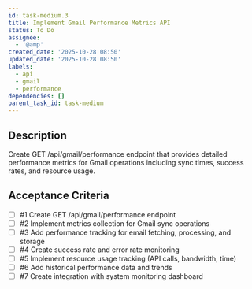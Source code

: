 ```yaml
---
id: task-medium.3
title: Implement Gmail Performance Metrics API
status: To Do
assignee:
  - '@amp'
created_date: '2025-10-28 08:50'
updated_date: '2025-10-28 08:50'
labels:
  - api
  - gmail
  - performance
dependencies: []
parent_task_id: task-medium
---
```


## Description

<!-- SECTION:DESCRIPTION:BEGIN -->
Create GET /api/gmail/performance endpoint that provides detailed performance metrics for Gmail operations including sync times, success rates, and resource usage.
<!-- SECTION:DESCRIPTION:END -->

## Acceptance Criteria
<!-- AC:BEGIN -->
- [ ] #1 Create GET /api/gmail/performance endpoint
- [ ] #2 Implement metrics collection for Gmail sync operations
- [ ] #3 Add performance tracking for email fetching, processing, and storage
- [ ] #4 Create success rate and error rate monitoring
- [ ] #5 Implement resource usage tracking (API calls, bandwidth, time)
- [ ] #6 Add historical performance data and trends
- [ ] #7 Create integration with system monitoring dashboard
<!-- AC:END -->
